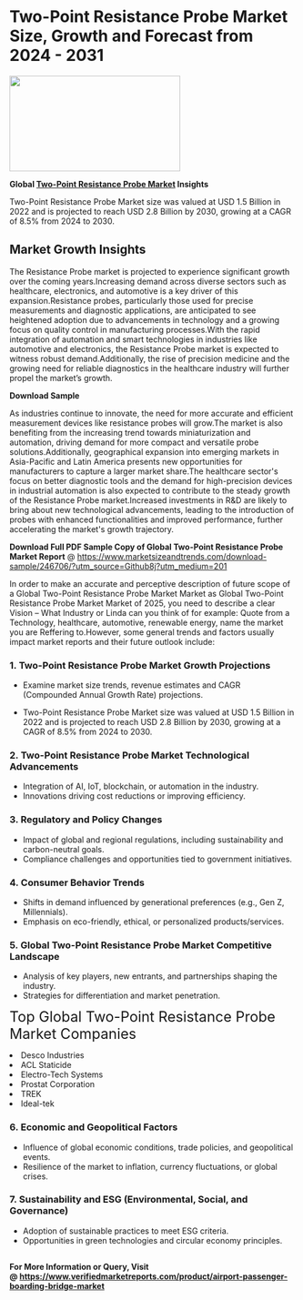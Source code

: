 <H1>Two-Point Resistance Probe Market Size, Growth and Forecast from 2024 - 2031</H1><img class="aligncenter size-medium wp-image-584254" src="https://thirdeyenews.in/wp-content/uploads/2024/09/Global-Market-Research-300x168.jpeg" alt="" width="300" height="168" /><p><strong>Global&nbsp;<a href="https://www.marketsizeandtrends.com/download-sample/246706/?utm_source=Github8j?utm_medium=201">Two-Point Resistance Probe Market</a> Insights</strong></p><p>Two-Point Resistance Probe Market size was valued at USD 1.5 Billion in 2022 and is projected to reach USD 2.8 Billion by 2030, growing at a CAGR of 8.5% from 2024 to 2030.</p><p><h2>Market Growth Insights</h2> <p>The Resistance Probe market is projected to experience significant growth over the coming years.Increasing demand across diverse sectors such as healthcare, electronics, and automotive is a key driver of this expansion.Resistance probes, particularly those used for precise measurements and diagnostic applications, are anticipated to see heightened adoption due to advancements in technology and a growing focus on quality control in manufacturing processes.With the rapid integration of automation and smart technologies in industries like automotive and electronics, the Resistance Probe market is expected to witness robust demand.Additionally, the rise of precision medicine and the growing need for reliable diagnostics in the healthcare industry will further propel the market’s growth.</p> <p><strong>Download Sample</strong></p> <p>As industries continue to innovate, the need for more accurate and efficient measurement devices like resistance probes will grow.The market is also benefiting from the increasing trend towards miniaturization and automation, driving demand for more compact and versatile probe solutions.Additionally, geographical expansion into emerging markets in Asia-Pacific and Latin America presents new opportunities for manufacturers to capture a larger market share.The healthcare sector's focus on better diagnostic tools and the demand for high-precision devices in industrial automation is also expected to contribute to the steady growth of the Resistance Probe market.Increased investments in R&D are likely to bring about new technological advancements, leading to the introduction of probes with enhanced functionalities and improved performance, further accelerating the market's growth trajectory.</p> <p><span class=""><strong>Download Full PDF Sample Copy of Global Two-Point Resistance Probe Market Report</strong> @ <a href="https://www.marketsizeandtrends.com/download-sample/246706/?utm_source=Github8j?utm_medium=201" target="_blank">https://www.marketsizeandtrends.com/download-sample/246706/?utm_source=Github8j?utm_medium=201</a></span></p><p>In order to make an accurate and perceptive description of future scope of a Global&nbsp;Two-Point Resistance Probe Market Market as Global&nbsp;Two-Point Resistance Probe Market Market of 2025, you need to describe a clear Vision &ndash; What Industry or Linda can you think of for example: Quote from a Technology, healthcare, automotive, renewable energy, name the market you are Reffering to.However, some general trends and factors usually impact market reports and their future outlook include:</p><h3>1.&nbsp;<strong>Two-Point Resistance Probe Market Growth Projections</strong></h3><ul><li>Examine market size trends, revenue estimates and CAGR (Compounded Annual Growth Rate) projections.</li><li><p>Two-Point Resistance Probe Market size was valued at USD 1.5 Billion in 2022 and is projected to reach USD 2.8 Billion by 2030, growing at a CAGR of 8.5% from 2024 to 2030.</p></li></ul><h3>2.&nbsp;<strong>Two-Point Resistance Probe Market Technological Advancements</strong></h3><ul><li>Integration of AI, IoT, blockchain, or automation in the industry.</li><li>Innovations driving cost reductions or improving efficiency.</li></ul><h3>3.&nbsp;<strong>Regulatory and Policy Changes</strong></h3><ul><li>Impact of global and regional regulations, including sustainability and carbon-neutral goals.</li><li>Compliance challenges and opportunities tied to government initiatives.</li></ul><h3>4.&nbsp;<strong>Consumer Behavior Trends</strong></h3><ul><li>Shifts in demand influenced by generational preferences (e.g., Gen Z, Millennials).</li><li>Emphasis on eco-friendly, ethical, or personalized products/services.</li></ul><h3>5.&nbsp;<strong>Global Two-Point Resistance Probe Market Competitive Landscape</strong></h3><ul><li>Analysis of key players, new entrants, and partnerships shaping the industry.</li><li>Strategies for differentiation and market penetration.</li></ul><p data-pm-slice="1 1 []"><span style="color: inherit; font-family: inherit; font-size: 25px;">Top Global Two-Point Resistance Probe Market Companies</span></p><div class="" data-test-id=""><p><li>Desco Industries</li><li> ACL Staticide</li><li> Electro-Tech Systems</li><li> Prostat Corporation</li><li> TREK</li><li> Ideal-tek</li></p></div><h3>6.&nbsp;<strong>Economic and Geopolitical Factors</strong></h3><ul><li>Influence of global economic conditions, trade policies, and geopolitical events.</li><li>Resilience of the market to inflation, currency fluctuations, or global crises.</li></ul><h3>7.&nbsp;<strong>Sustainability and ESG (Environmental, Social, and Governance)</strong></h3><ul><li>Adoption of sustainable practices to meet ESG criteria.</li><li>Opportunities in green technologies and circular economy principles.</li></ul><h2><strong style="font-size: 14px;">For More Information or Query, Visit @&nbsp;</strong><a style="background-color: #ffffff; font-size: 14px;" href="https://www.marketsizeandtrends.com/report/two-point-resistance-probe-market/" target="_blank">https://www.verifiedmarketreports.com/product/airport-passenger-boarding-bridge-market</a></h2>